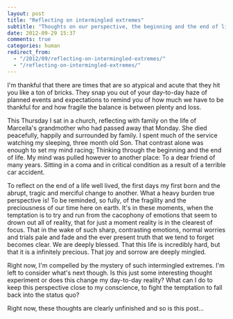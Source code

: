 ```yaml
---
layout: post
title: "Reflecting on intermingled extremes"
subtitle: "Thoughts on our perspective, the beginning and the end of life"
date: 2012-09-29 15:37
comments: true
categories: human
redirect_from:
  - "/2012/09/reflecting-on-intermingled-extremes/"
  - "/reflecting-on-intermingled-extremes/"
---
```

I'm thankful that there are times that are so atypical and acute that they hit you like a ton of bricks. They snap you out of your day-to-day haze of planned events and expectations to remind you of how much we have to be thankful for and how fragile the balance is between plenty and loss.

This Thursday I sat in a church, reflecting with family on the life of Marcella's grandmother who had passed away that Monday. She died peacefully, happily and surrounded by family. I spent much of the service watching my sleeping, three month old Son. That contrast alone was enough to set my mind racing; Thinking through the beginning and the end of life. My mind was pulled however to another place: To a dear friend of many years. Sitting in a coma and in critical condition as a result of a terrible car accident.

To reflect on the end of a life well lived, the first days my first born and the abrupt, tragic and merciful change to another. What a heavy burden true perspective is! To be reminded, so fully, of the fragility and the preciousness of our time here on earth. It's in these moments, when the temptation is to try and run from the cacophony of emotions that seem to drown out all of reality, that for just a moment reality is in the clearest of focus. That in the wake of such sharp, contrasting emotions, normal worries and trials pale and fade and the ever present truth that we tend to forget becomes clear. We are deeply blessed. That this life is incredibly hard, but that it is a infinitely precious. That joy and sorrow are deeply mingled.

Right now, I'm compelled by the mystery of such intermingled extremes. I'm left to consider what's next though. Is this just some interesting thought experiment or does this change my day-to-day reality? What can I do to keep this perspective close to my conscience, to fight the temptation to fall back into the status quo?

Right now, these thoughts are clearly unfinished and so is this post...
